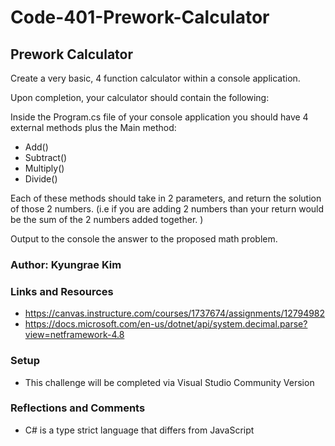 # Code-401-Prework-Calculator

## Prework Calculator
Create a very basic, 4 function calculator within a console application.

Upon completion, your calculator should contain the following:

Inside the Program.cs file of your console application you should have 4 external methods plus the Main method:
* Add()
* Subtract()
* Multiply()
* Divide()  

Each of these methods should take in 2 parameters, and return the solution of those 2 numbers. (i.e if you are adding 2 numbers than your return would be the sum of the 2 numbers added together. )

Output to the console the answer to the proposed math problem.

### Author: Kyungrae Kim

### Links and Resources
* https://canvas.instructure.com/courses/1737674/assignments/12794982
* https://docs.microsoft.com/en-us/dotnet/api/system.decimal.parse?view=netframework-4.8

### Setup
* This challenge will be completed via Visual Studio Community Version

### Reflections and Comments
* C# is a type strict language that differs from JavaScript